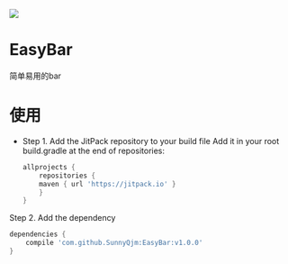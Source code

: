 [![](https://jitpack.io/v/SunnyQjm/EasyBar.svg)](https://jitpack.io/#SunnyQjm/EasyBar)
# EasyBar
简单易用的bar

# 使用
* Step 1. Add the JitPack repository to your build file
Add it in your root build.gradle at the end of repositories:
  
    ```groovy
    allprojects {
        repositories {
        maven { url 'https://jitpack.io' }
        }
    }
    ```
Step 2. Add the dependency
```groovy
dependencies {
    compile 'com.github.SunnyQjm:EasyBar:v1.0.0'
}
```
